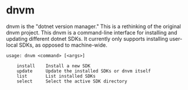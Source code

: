 # dnvm

dnvm is the "dotnet version manager." This is a rethinking of the original dnvm project. This dnvm is a command-line interface for installing and updating different dotnet SDKs. It currently only supports installing user-local SDKs, as opposed to machine-wide.

```
usage: dnvm <command> [<args>]

    install    Install a new SDK
    update     Update the installed SDKs or dnvm itself
    list       List installed SDKs
    select     Select the active SDK directory
```

